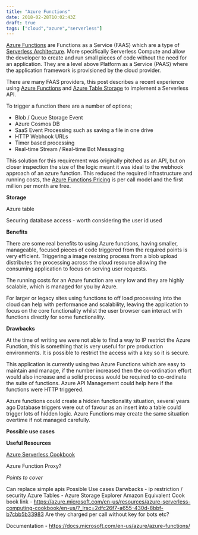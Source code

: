 ```yaml
---
title: "Azure Functions"
date: 2018-02-28T10:02:43Z
draft: true
tags: ["cloud","azure","serverless"]
---
```


[Azure Functions](https://azure.microsoft.com/en-us/services/functions/ "Azure Functions") are Functions as a Service (FAAS) which are a type of [Serverless Architecture](https://www.martinfowler.com/articles/serverless.html). More specifically Serverless Compute and allow the developer to create and run small pieces of code without the need for an application. They are a level above Platform as a Service (PAAS) where the application framework is provisioned by the cloud provider.  

There are many FAAS providers, this post describes a recent experience using [Azure Functions](https://azure.microsoft.com/en-us/services/functions/ "Azure Functions") and [Azure Table Storage](https://azure.microsoft.com/en-gb/services/storage/tables/ "Azure Table Storage") to implement a Serverless API.

To trigger a function there are a number of options;

- Blob / Queue Storage Event
- Azure Cosmos DB
- SaaS Event Processing such as saving a file in one drive
- HTTP Webhook URLs
- Timer based processing
- Real-time Stream /  Real-time Bot Messaging


This solution for this requirement was originally pitched as an API, but on closer inspection the size of the logic meant it was ideal to the webhook approach of an azure function. This reduced the required infrastructure and running costs, the [Azure Functions Pricing](https://azure.microsoft.com/en-us/pricing/details/functions/ "Azure Function Pricing") is per call model and the first million per month are free.


**Storage**

Azure table

Securing database access - worth considering the user id used

**Benefits**

There are some real benefits to using Azure functions, having smaller,  manageable, focused pieces of code triggered from the required points is very efficient. Triggering a image resizing process from a blob upload distributes the processing across the cloud resource allowing the consuming application to focus on serving user requests.

The running costs for an Azure function are very low and they are highly scalable, which is managed for you by Azure. 

For larger or legacy sites using functions to off load processing into the cloud can help with performance and scalability, leaving the application to focus on the core functionality whilst the user browser can interact with functions directly for some functionality. 

**Drawbacks**

At the time of writing we were not able to find a way to IP restrict the Azure Function, this is something that is very useful for pre production environments. It is possible to restrict the access with a key so it is secure.

This application is currently using two Azure Functions which are easy to maintain and manage, if the number increased then the co-ordination effort would also increase and a solid process would be required to co-ordinate the suite of functions. Azure API Management could help here if the functions were HTTP triggered.

Azure functions could create a hidden functionality situation, several years ago Database triggers were out of favour as an insert into a table could trigger lots of hidden logic. Azure Functions may create the same situation overtime if not managed carefully.
 

**Possible use cases**

**Useful Resources**

[Azure Serverless Cookbook](https://azure.microsoft.com/en-us/resources/azure-serverless-computing-cookbook/en-us/?_lrsc=2dfc26f7-a655-430d-8bbf-b7cbb5b33983 "Azure Serverless Cook Book")
  
Azure Function Proxy?


*Points to cover*

Can replace simple apis
Possible Use cases
Darwbacks - ip restriction / security
Azure Tables - Azure Storage Explorer
Amazon Equivalent
Cook book link - https://azure.microsoft.com/en-us/resources/azure-serverless-computing-cookbook/en-us/?_lrsc=2dfc26f7-a655-430d-8bbf-b7cbb5b33983
Are they charged per call without key for bots etc?

Documentation - https://docs.microsoft.com/en-us/azure/azure-functions/


